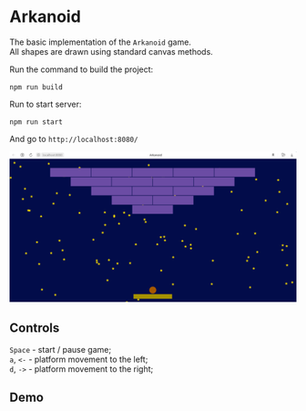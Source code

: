 # Arkanoid

The basic implementation of the `Arkanoid` game.\
All shapes are drawn using standard canvas methods.

Run the command to build the project:
```
npm run build
```

Run to start server:
```
npm run start
```

And go to `http://localhost:8080/`

![Main screen](https://github.com/Andrej1405/arkanoid/blob/44fbf9d88ed835abc7eb19a41081798e3776c002/public/img/main.png?raw=true)

## Controls

`Space` - start / pause game;\
`a`, `<-` - platform movement to the left;\
`d`, `->` - platform movement to the right;

## Demo